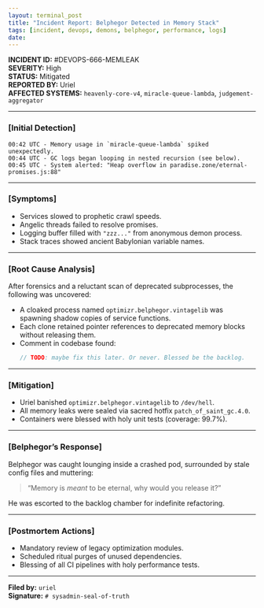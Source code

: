 ```yaml
---
layout: terminal_post
title: "Incident Report: Belphegor Detected in Memory Stack"
tags: [incident, devops, demons, belphegor, performance, logs]
date: 
---
```


**INCIDENT ID:** #DEVOPS-666-MEMLEAK  
**SEVERITY:** High  
**STATUS:** Mitigated  
**REPORTED BY:** Uriel  
**AFFECTED SYSTEMS:** `heavenly-core-v4`, `miracle-queue-lambda`, `judgement-aggregator`

---

### [Initial Detection]
```
00:42 UTC - Memory usage in `miracle-queue-lambda` spiked unexpectedly.
00:44 UTC - GC logs began looping in nested recursion (see below).
00:45 UTC - System alerted: "Heap overflow in paradise.zone/eternal-promises.js:88"
```

---

### [Symptoms]
- Services slowed to prophetic crawl speeds.
- Angelic threads failed to resolve promises.
- Logging buffer filled with `"zzz..."` from anonymous demon process.
- Stack traces showed ancient Babylonian variable names.

---

### [Root Cause Analysis]
After forensics and a reluctant scan of deprecated subprocesses, the following was uncovered:

- A cloaked process named `optimizr.belphegor.vintagelib` was spawning shadow copies of service functions.
- Each clone retained pointer references to deprecated memory blocks without releasing them.
- Comment in codebase found:  
  ```js
  // TODO: maybe fix this later. Or never. Blessed be the backlog.
  ```

---

### [Mitigation]
- Uriel banished `optimizr.belphegor.vintagelib` to `/dev/hell`.
- All memory leaks were sealed via sacred hotfix `patch_of_saint_gc.4.0`.
- Containers were blessed with holy unit tests (coverage: 99.7%).

---

### [Belphegor’s Response]
Belphegor was caught lounging inside a crashed pod, surrounded by stale config files and muttering:
> “Memory is *meant* to be eternal, why would you release it?”

He was escorted to the backlog chamber for indefinite refactoring.

---

### [Postmortem Actions]
- Mandatory review of legacy optimization modules.
- Scheduled ritual purges of unused dependencies.
- Blessing of all CI pipelines with holy performance tests.

---

**Filed by:** `uriel`  
**Signature:** `# sysadmin-seal-of-truth`
